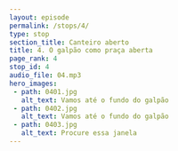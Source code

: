 ```yaml
---
layout: episode
permalink: /stops/4/
type: stop
section_title: Canteiro aberto
title: 4. O galpão como praça aberta
page_rank: 4
stop_id: 4
audio_file: 04.mp3
hero_images:
 - path: 0401.jpg
   alt_text: Vamos até o fundo do galpão
 - path: 0402.jpg
   alt_text: Vamos até o fundo do galpão
 - path: 0403.jpg
   alt_text: Procure essa janela
---
```

